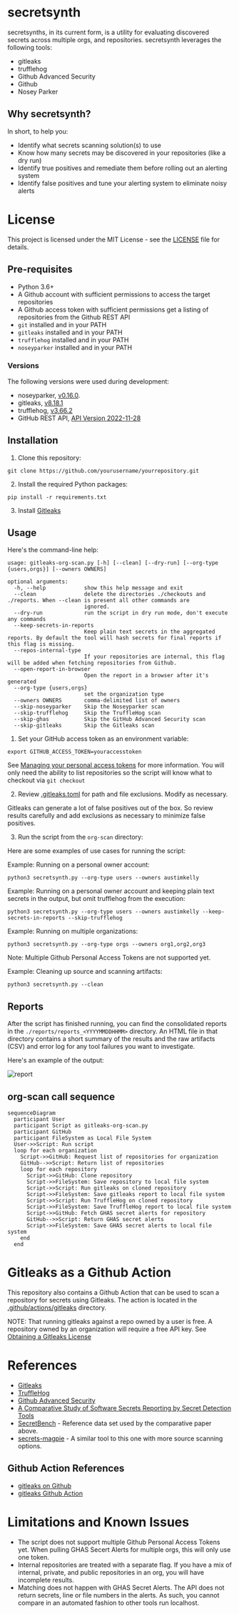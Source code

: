 # secretsynth

secretsynths, in its current form, is a utility for evaluating discovered secrets across multiple orgs, and repositories. secretsynth leverages the following tools:

* gitleaks
* trufflehog
* Github Advanced Security
* Github
* Nosey Parker

## Why secretsynth?

In short, to help you: 

* Identify what secrets scanning solution(s) to use
* Know how many secrets may be discovered in your repositories (like a dry run)
* Identify true positives and remediate them before rolling out an alerting system
* Identify false positives and tune your alerting system to eliminate noisy alerts

# License

This project is licensed under the MIT License - see the [LICENSE](LICENSE) file for details.

## Pre-requisites

* Python 3.6+
* A Github account with sufficient permissions to access the target repositories
* A Github access token with sufficient permissions get a listing of repositories from the Github REST API
* `git` installed and in your PATH
* `gitleaks` installed and in your PATH
* `trufflehog` installed and in your PATH
* `noseyparker` installed and in your PATH

### Versions

The following versions were used during development:

* noseyparker, [v0.16.0](https://github.com/praetorian-inc/noseyparker/releases/tag/v0.16.0).
* gitleaks, [v8.18.1](https://github.com/gitleaks/gitleaks/releases/tag/v8.18.1)
* trufflehog, [v3.66.2](https://github.com/trufflesecurity/trufflehog/releases/tag/v3.66.2)
* GitHub REST API, [API Version 2022-11-28](https://docs.github.com/en/rest?apiVersion=2022-11-28)

## Installation

1. Clone this repository:

`git clone https://github.com/yourusername/yourrepository.git`

2. Install the required Python packages:

`pip install -r requirements.txt`

3. Install [Gitleaks](https://github.com/zricethezav/gitleaks)

## Usage

Here's the command-line help:

```
usage: gitleaks-org-scan.py [-h] [--clean] [--dry-run] [--org-type {users,orgs}] [--owners OWNERS]

optional arguments:
  -h, --help            show this help message and exit
  --clean               delete the directories ./checkouts and ./reports. When --clean is present all other commands are
                        ignored.
  --dry-run             run the script in dry run mode, don't execute any commands
  --keep-secrets-in-reports
                        Keep plain text secrets in the aggregated reports. By default the tool will hash secrets for final reports if this flag is missing.
  --repos-internal-type
                        If your repositories are internal, this flag will be added when fetching repositories from Github.
  --open-report-in-browser
                        Open the report in a browser after it's generated
  --org-type {users,orgs}
                        set the organization type
  --owners OWNERS       comma-delimited list of owners
  --skip-noseyparker    Skip the Noseyparker scan
  --skip-trufflehog     Skip the TruffleHog scan
  --skip-ghas           Skip the GitHub Advanced Security scan
  --skip-gitleaks       Skip the Gitleaks scan
```

1. Set your GitHub access token as an environment variable:

`export GITHUB_ACCESS_TOKEN=youraccesstoken`

See [Managing your personal access tokens](https://docs.github.com/en/authentication/keeping-your-account-and-data-secure/managing-your-personal-access-tokens) for more information. You will only need the ability to list repositories so the script will know what to checkout via `git checkout`

2. Review [.gitleaks.toml](./org-scan/.gitleaks.toml) for path and file exclusions. Modify as necessary.

Gitleaks can generate a lot of false positives out of the box. So review results carefully and add exclusions as necessary to minimize false positives.

3. Run the script from the `org-scan` directory:

Here are some examples of use cases for running the script:

Example: Running on a personal owner account:

`python3 secretsynth.py --org-type users --owners austimkelly`

Example: Running on a personal owner account and keeping plain text secrets in the output, but omit trufflehog from the execution:

`python3 secretsynth.py --org-type users --owners austimkelly --keep-secrets-in-reports --skip-trufflehog`

Example: Running on multiple organizations:

`python3 secretsynth.py --org-type orgs --owners org1,org2,org3`

Note: Multiple Github Personal Access Tokens are not supported yet.

Example: Cleaning up source and scanning artifacts:

`python3 secretsynth.py --clean`

## Reports

After the script has finished running, you can find the consolidated reports in the `./reports/reports_<YYYYMMDDHHMM>` directory. An HTML file in that directory contains a short summary of the results and the raw artifacts (CSV) and error log for any tool failures you want to investigate.

Here's an example of the output:

![report](./doc/secrets_report.png)

## org-scan call sequence

```mermaid
sequenceDiagram
  participant User
  participant Script as gitleaks-org-scan.py
  participant GitHub
  participant FileSystem as Local File System
  User->>Script: Run script
  loop for each organization
    Script->>GitHub: Request list of repositories for organization
    GitHub-->>Script: Return list of repositories
    loop for each repository
      Script->>GitHub: Clone repository
      Script->>FileSystem: Save repository to local file system
      Script->>Script: Run gitleaks on cloned repository
      Script->>FileSystem: Save gitleaks report to local file system
      Script->>Script: Run TruffleHog on cloned repository
      Script->>FileSystem: Save TruffleHog report to local file system
      Script->>GitHub: Fetch GHAS secret alerts for repository
      GitHub-->>Script: Return GHAS secret alerts
      Script->>FileSystem: Save GHAS secret alerts to local file system
    end
  end
```

# Gitleaks as a Github Action

This repository also contains a Github Action that can be used to scan a repository for secrets using Gitleaks. The action is located in the [.github/actions/gitleaks](.github/workflows/gitleaks.yml) directory. 

NOTE: That running gitleaks against a repo owned by a user is free. A repository owned by an organization will require a free API key. See [Obtaining a Gitleaks License](https://gitleaks.io/products.html)

# References

* [Gitleaks](https://gitleaks.io/)
* [TruffleHog](https://github.com/trufflesecurity/trufflehog)
* [Github Advanced Security](https://docs.github.com/en/github/getting-started-with-github/about-github-advanced-security)
* [A Comparative Study of Software Secrets Reporting by Secret Detection Tools](https://arxiv.org/pdf/2103.01946.pdf)
* [SecretBench](https://github.com/setu1421/SecretBench) - Reference data set used by the comparative paper above.
* [secrets-magpie](https://github.com/punk-security/secret-magpie) - A similar tool to this one with more source scanning options.

## Github Action References
* [gitleaks on Github](https://github.com/gitleaks/gitleaks)
* [gitleaks Github Action](https://github.com/gitleaks/gitleaks-action)

# Limitations and Known Issues

* The script does not support multiple Github Personal Access Tokens yet. When pulling GHAS Secert Alerts for multiple orgs, this will only use one token.
* Internal repositories are treated with a separate flag. If you have a mix of internal, private, and public repositories in an org, you will have incomplete results.
* Matching does not happen with GHAS Secret Alerts. The API does not return secrets, line or file numbers in the alerts. As such, you cannot compare in an automated fashion to other tools run localhost.
